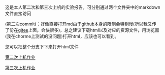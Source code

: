 这是本人第二次和第三次上机的实验报告，可分别通过两个文件夹中的markdown文件直接访问</br>

(第二次commit)：好像直接打开md由于github本身的限制会特别慢(所以我又传了份在[gitee](https://gitee.com/pjx015/PIV-Report/tree/master)上面，会快很多)，总之建议下载html以及对应的资源文件，用浏览器(我在chorme上测试的没问题)打开html，应该也可以看到。</br>

您可以把整个分支下下来打开html文件</br>

[第二次上机作业](SecondTime/第二次上机.md)</br>

[第三次上机作业](ThirdTime/第三次上机.md)</br>